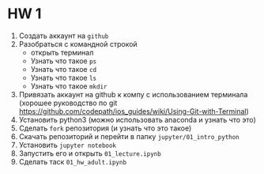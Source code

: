 # HW 1

1. Создать аккаунт на `github`
2. Разобраться с командной строкой 
	 * открыть терминал
	 * Узнать что такое `ps`
	 * Узнать что такое `cd`
	 * Узнать что такое `ls`
	 * Узнать что такое `mkdir`
3. Привязать аккаунт на github к компу с использованием терминала (хорошее руководство по git https://github.com/codepath/ios_guides/wiki/Using-Git-with-Terminal)
4. Установить python3 (можно использовать anaconda и узнать что это)
5. Сделать `fork`  репозитория (и узнать что это такое)
6. Скачать репозиторий и перейти в папку `jupyter/01_intro_python`
7. Установить `jupyter notebook`
8. Запустить его и открыть `01_lecture.ipynb`
9. Сделать таск `01_hw_adult.ipynb`


